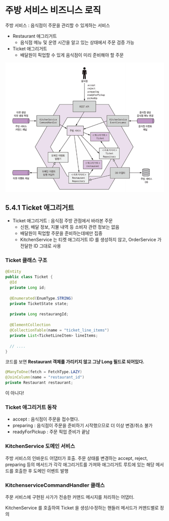 # 주방 서비스 비즈니스 로직


주방 서비스 : 음식점이 주문을 관리할 수 있게하는 서비스

- Restaurant 애그리거트
  - 음식점 메뉴 및 운영 시간을 알고 있는 상태에서 주문 검증 가능 
- Ticket 애그리거트
  - 배달원이 픽업할 수 있게 음식점이 미리 준비해야 할 주문



![image-20211030220713542](../images/image-20211030220713542.png)

## 5.4.1 Ticket 애그리거트

- Ticket 애그리거트 : 음식점 주방 관점에서 바라본 주문 
  - 신원, 배달 정보, 지불 내역 등 소비자 관련 정보는 없음
  - 배달원이 픽업할 주문을 준비하는데에만 집중
  - KitchenService 는 티켓 애그리거트 ID 를 생성하지 않고, OrderService 가 전달한 ID 그대로 사용

### Ticket 클래스 구조

```java
@Entity
public class Ticket {
  @Id
  private Long id;
  
  @Enumerated(EnumType.STRING)
  private TicketState state;
  
  private Long restaurangId;
  
  @ElementCollection
  @CollectionTable(name = "ticket_line_items")
  private List<TicketLineItem> lineItems;
  
  // ....
}
```

코드를 보면 **Restaurant 객체를 가리키지 않고 그냥 Long 필드로 되어있다.**

```java
@ManyToOne(fetch = FetchType.LAZY)
@JoinColumn(name = "restaurant_id")
private Restaurant restaurant;
```

이 아니다!



### Ticket 애그리거트 동작

- accept : 음식점이 주문을 접수했다.
- preparing : 음식점이 주문을 준비하기 시작했으므로 더 이상 변경/취소 불가
- readyForPickup : 주문 픽업 준비가 끝남



### KitchenService 도메인 서비스

주방 서비스의 인바운드 어댑터가 호출. 
주문 상태를 변경하는 accept, reject, preparing 등의 메서드가 각각 애그리거트를 가져와 
애그리거트 루트에 있는 해당 메서드를 호출한 후 도메인 이벤트 발행





### KitchenserviceCommandHandler 클래스

주문 서비스에 구현된 사가가 전송한 커맨드 메시지를 처리하는 어댑터.

KitchenService 를 호출하여 Ticket 을 생성/수정하는 핸들러 메서드가 커맨드별로 정의

